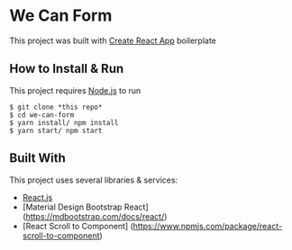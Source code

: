 # We Can Form

This project was built with [Create React App](https://github.com/facebook/create-react-app) boilerplate

## How to Install & Run
This project requires [Node.js](https://nodejs.org/) to run
```
$ git clone *this repo*
$ cd we-can-form
$ yarn install/ npm install
$ yarn start/ npm start
```

## Built With 
This project uses several libraries & services:

* [React.js](https://reactjs.org/)
* [Material Design Bootstrap React] (https://mdbootstrap.com/docs/react/)
* [React Scroll to Component] (https://www.npmjs.com/package/react-scroll-to-component)
